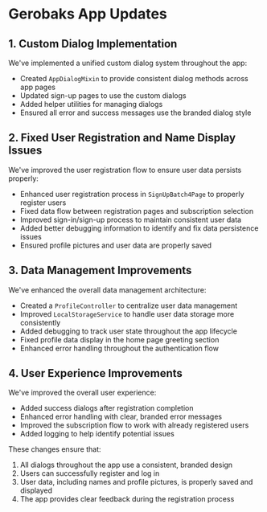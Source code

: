 # Gerobaks App Updates

## 1. Custom Dialog Implementation

We've implemented a unified custom dialog system throughout the app:

- Created `AppDialogMixin` to provide consistent dialog methods across app pages
- Updated sign-up pages to use the custom dialogs
- Added helper utilities for managing dialogs
- Ensured all error and success messages use the branded dialog style

## 2. Fixed User Registration and Name Display Issues

We've improved the user registration flow to ensure user data persists properly:

- Enhanced user registration process in `SignUpBatch4Page` to properly register users
- Fixed data flow between registration pages and subscription selection
- Improved sign-in/sign-up process to maintain consistent user data
- Added better debugging information to identify and fix data persistence issues
- Ensured profile pictures and user data are properly saved

## 3. Data Management Improvements

We've enhanced the overall data management architecture:

- Created a `ProfileController` to centralize user data management
- Improved `LocalStorageService` to handle user data storage more consistently
- Added debugging to track user state throughout the app lifecycle
- Fixed profile data display in the home page greeting section
- Enhanced error handling throughout the authentication flow

## 4. User Experience Improvements

We've improved the overall user experience:

- Added success dialogs after registration completion
- Enhanced error handling with clear, branded error messages
- Improved the subscription flow to work with already registered users
- Added logging to help identify potential issues

These changes ensure that:
1. All dialogs throughout the app use a consistent, branded design
2. Users can successfully register and log in
3. User data, including names and profile pictures, is properly saved and displayed
4. The app provides clear feedback during the registration process
